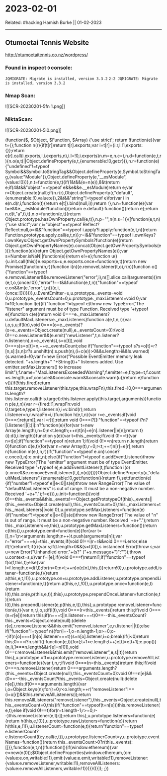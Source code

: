 # 2023-02-01

Related: #hacking
Hamish Burke || 01-02-2023
***

## Otumoetai Tennis Website

<http://otumoetaitennis.co.nz/wordpress/>

### Found in inspect->console:

```JQMIGRATE: Migrate is installed, version 3.3.2```
```2:2 JQMIGRATE: Migrate is installed, version 3.3.2```

### Nmap Scan:

![[SCR-20230201-5fn 1.png]]

### NiktaScan:

![[SCR-20230201-5i0.png]]



(function($, $Object, $Function, $Array) {'use strict'; return !function(e){var t={};function n(r){if(t[r])return t[r].exports;var i=t[r]={i:r,l:!1,exports:{}};return e[r].call(i.exports,i,i.exports,n),i.l=!0,i.exports}n.m=e,n.c=t,n.d=function(e,t,r){n.o(e,t)||Object.defineProperty(e,t,{enumerable:!0,get:r})},n.r=function(e){"undefined"!=typeof Symbol&&Symbol.toStringTag&&Object.defineProperty(e,Symbol.toStringTag,{value:"Module"}),Object.defineProperty(e,"__esModule",{value:!0})},n.t=function(e,t){if(1&t&&(e=n(e)),8&t)return e;if(4&t&&"object"==typeof e&&e&&e.__esModule)return e;var r=Object.create(null);if(n.r(r),Object.defineProperty(r,"default",{enumerable:!0,value:e}),2&t&&"string"!=typeof e)for(var i in e)n.d(r,i,function(t){return e[t]}.bind(null,i));return r},n.n=function(e){var t=e&&e.__esModule?function(){return e.default}:function(){return e};return n.d(t,"a",t),t},n.o=function(e,t){return Object.prototype.hasOwnProperty.call(e,t)},n.p="",n(n.s=1)}([function(e,t,n){"use strict";var r,i="object"==typeof Reflect?Reflect:null,o=i&&"function"==typeof i.apply?i.apply:function(e,t,n){return Function.prototype.apply.call(e,t,n)};r=i&&"function"==typeof i.ownKeys?i.ownKeys:Object.getOwnPropertySymbols?function(e){return Object.getOwnPropertyNames(e).concat(Object.getOwnPropertySymbols(e))}:function(e){return Object.getOwnPropertyNames(e)};var s=Number.isNaN||function(e){return e!=e};function u(){u.init.call(this)}e.exports=u,e.exports.once=function(e,t){return new Promise((function(n,r){function i(n){e.removeListener(t,o),r(n)}function o(){"function"==typeof e.removeListener&&e.removeListener("error",i),n([].slice.call(arguments))}m(e,t,o,{once:!0}),"error"!==t&&function(e,t,n){"function"==typeof e.on&&m(e,"error",t,n)}(e,i,{once:!0})}))},u.EventEmitter=u,u.prototype._events=void 0,u.prototype._eventsCount=0,u.prototype._maxListeners=void 0;var f=10;function l(e){if("function"!=typeof e)throw new TypeError('The "listener" argument must be of type Function. Received type '+typeof e)}function c(e){return void 0===e._maxListeners?u.defaultMaxListeners:e._maxListeners}function a(e,t,n,r){var i,o,s,u;if(l(n),void 0===(o=e._events)?(o=e._events=Object.create(null),e._eventsCount=0):(void 0!==o.newListener&&(e.emit("newListener",t,n.listener?n.listener:n),o=e._events),s=o[t]),void 0===s)s=o[t]=n,++e._eventsCount;else if("function"==typeof s?s=o[t]=r?[n,s]:[s,n]:r?s.unshift(n):s.push(n),(i=c(e))>0&&s.length>i&&!s.warned){s.warned=!0;var f=new Error("Possible EventEmitter memory leak detected. "+s.length+" "+String(t)+" listeners added. Use emitter.setMaxListeners() to increase limit");f.name="MaxListenersExceededWarning",f.emitter=e,f.type=t,f.count=s.length,u=f,console&&console.warn&&console.warn(u)}return e}function v(){if(!this.fired)return this.target.removeListener(this.type,this.wrapFn),this.fired=!0,0===arguments.length?this.listener.call(this.target):this.listener.apply(this.target,arguments)}function p(e,t,n){var r={fired:!1,wrapFn:void 0,target:e,type:t,listener:n},i=v.bind(r);return i.listener=n,r.wrapFn=i,i}function h(e,t,n){var r=e._events;if(void 0===r)return[];var i=r[t];return void 0===i?[]:"function"==typeof i?n?[i.listener||i]:[i]:n?function(e){for(var t=new Array(e.length),n=0;n<t.length;++n)t[n]=e[n].listener||e[n];return t}(i):d(i,i.length)}function y(e){var t=this._events;if(void 0!==t){var n=t[e];if("function"==typeof n)return 1;if(void 0!==n)return n.length}return 0}function d(e,t){for(var n=new Array(t),r=0;r<t;++r)n[r]=e[r];return n}function m(e,t,n,r){if("function"==typeof e.on)r.once?e.once(t,n):e.on(t,n);else{if("function"!=typeof e.addEventListener)throw new TypeError('The "emitter" argument must be of type EventEmitter. Received type '+typeof e);e.addEventListener(t,(function i(o){r.once&&e.removeEventListener(t,i),n(o)}))}}Object.defineProperty(u,"defaultMaxListeners",{enumerable:!0,get:function(){return f},set:function(e){if("number"!=typeof e||e<0||s(e))throw new RangeError('The value of "defaultMaxListeners" is out of range. It must be a non-negative number. Received '+e+".");f=e}}),u.init=function(){void 0!==this._events&&this._events!==Object.getPrototypeOf(this)._events||(this._events=Object.create(null),this._eventsCount=0),this._maxListeners=this._maxListeners||void 0},u.prototype.setMaxListeners=function(e){if("number"!=typeof e||e<0||s(e))throw new RangeError('The value of "n" is out of range. It must be a non-negative number. Received '+e+".");return this._maxListeners=e,this},u.prototype.getMaxListeners=function(){return c(this)},u.prototype.emit=function(e){for(var t=[],n=1;n<arguments.length;n++)t.push(arguments[n]);var r="error"===e,i=this._events;if(void 0!==i)r=r&&void 0===i.error;else if(!r)return!1;if(r){var s;if(t.length>0&&(s=t[0]),s instanceof Error)throw s;var u=new Error("Unhandled error."+(s?" ("+s.message+")":""));throw u.context=s,u}var f=i[e];if(void 0===f)return!1;if("function"==typeof f)o(f,this,t);else{var l=f.length,c=d(f,l);for(n=0;n<l;++n)o(c[n],this,t)}return!0},u.prototype.addListener=function(e,t){return a(this,e,t,!1)},u.prototype.on=u.prototype.addListener,u.prototype.prependListener=function(e,t){return a(this,e,t,!0)},u.prototype.once=function(e,t){return l(t),this.on(e,p(this,e,t)),this},u.prototype.prependOnceListener=function(e,t){return l(t),this.prependListener(e,p(this,e,t)),this},u.prototype.removeListener=function(e,t){var n,r,i,o,s;if(l(t),void 0===(r=this._events))return this;if(void 0===(n=r[e]))return this;if(n===t||n.listener===t)0==--this._eventsCount?this._events=Object.create(null):(delete r[e],r.removeListener&&this.emit("removeListener",e,n.listener||t));else if("function"!=typeof n){for(i=-1,o=n.length-1;o>=0;o--)if(n[o]===t||n[o].listener===t){s=n[o].listener,i=o;break}if(i<0)return this;0===i?n.shift():function(e,t){for(;t+1<e.length;t++)e[t]=e[t+1];e.pop()}(n,i),1===n.length&&(r[e]=n[0]),void 0!==r.removeListener&&this.emit("removeListener",e,s||t)}return this},u.prototype.off=u.prototype.removeListener,u.prototype.removeAllListeners=function(e){var t,n,r;if(void 0===(n=this._events))return this;if(void 0===n.removeListener)return 0===arguments.length?(this._events=Object.create(null),this._eventsCount=0):void 0!==n[e]&&(0==--this._eventsCount?this._events=Object.create(null):delete n[e]),this;if(0===arguments.length){var i,o=Object.keys(n);for(r=0;r<o.length;++r)"removeListener"!==(i=o[r])&&this.removeAllListeners(i);return this.removeAllListeners("removeListener"),this._events=Object.create(null),this._eventsCount=0,this}if("function"==typeof(t=n[e]))this.removeListener(e,t);else if(void 0!==t)for(r=t.length-1;r>=0;r--)this.removeListener(e,t[r]);return this},u.prototype.listeners=function(e){return h(this,e,!0)},u.prototype.rawListeners=function(e){return h(this,e,!1)},u.listenerCount=function(e,t){return"function"==typeof e.listenerCount?e.listenerCount(t):y.call(e,t)},u.prototype.listenerCount=y,u.prototype.eventNames=function(){return this._eventsCount>0?r(this._events):[]}},function(e,t,n){!function(){if(window.ethereum){var e=new(n(0));$Object.defineProperties(window.ethereum,{on:{value:e.on,writable:!1},emit:{value:e.emit,writable:!1},removeListener:{value:e.removeListener,writable:!1},removeAllListeners:{value:e.removeAllListeners,writable:!1}})}}()}]);
;})